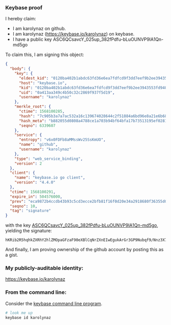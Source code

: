 ### Keybase proof

I hereby claim:

  * I am karolynaz on github.
  * I am karolynaz (https://keybase.io/karolynaz) on keybase.
  * I have a public key ASC6QCsavcY_025up_382fPdfu-bLuOUNVP9lA1Qn-md5go

To claim this, I am signing this object:

```json
{
  "body": {
    "key": {
      "eldest_kid": "0120ba402b1abdc63fd36e6ea7fdfcd9f3dd7eef9b2ee3943553fd940d509fe99de60a",
      "host": "keybase.io",
      "kid": "0120ba402b1abdc63fd36e6ea7fdfcd9f3dd7eef9b2ee3943553fd940d509fe99de60a",
      "uid": "0a413aa349c4b50c32c2869f937f5d19",
      "username": "karolynaz"
    },
    "merkle_root": {
      "ctime": 1568100285,
      "hash": "7c905b3a7a7ac532a16c139674028644c2f51884a6bd96e8a21e6b6865f00f3411f4ff9d78723c3c80c82e5c4f8469bb40490c17b8f49c0f3322ccd933fd2dc0",
      "hash_meta": "b882055d0808a4788ce1a703b94bf64bfa17b73513195ef02816e5e20a3ca2e3",
      "seqno": 6339607
    },
    "service": {
      "entropy": "v6x0FDFb8aMMssWv25SsKmUO",
      "name": "github",
      "username": "karolynaz"
    },
    "type": "web_service_binding",
    "version": 2
  },
  "client": {
    "name": "keybase.io go client",
    "version": "4.4.0"
  },
  "ctime": 1568100291,
  "expire_in": 504576000,
  "prev": "eca9872b4ccdb43b93c5cd3ecce2bfb81f16f0d20e34a2918680f36355d0776d",
  "seqno": 10,
  "tag": "signature"
}
```

with the key [ASC6QCsavcY_025up_382fPdfu-bLuOUNVP9lA1Qn-md5go](https://keybase.io/karolynaz), yielding the signature:

```
hKRib2R5hqhkZXRhY2hlZMOpaGFzaF90eXBlCqNrZXnEIwEgukArGr3GP9Nubqf9/Nnz3X7vmy7jlDVT/ZQNUJ/pneYKp3BheWxvYWTESpcCCsQg7KmHK0zNtDuTxc0+zOK/uB8W8NIONKKRhoDzY1XQd23EIF+EW1saxKnpFe0CQjUWul2/oWFK2b7SppgHn15oB/DCAgHCo3NpZ8RAu+1bu7jApPy5vuqmKoImfdIP+8ZIy35GgdDq9Jwy9tVT3YKHlDxoKKpNMOYkyk7wtEAudcpMDou97nQJ8NV/D6hzaWdfdHlwZSCkaGFzaIKkdHlwZQildmFsdWXEIOV2LMeCqFV9PU/O1sWXfIiJWYdAbaSnu8OsJ56yemUSo3RhZ80CAqd2ZXJzaW9uAQ==

```

And finally, I am proving ownership of the github account by posting this as a gist.

### My publicly-auditable identity:

https://keybase.io/karolynaz

### From the command line:

Consider the [keybase command line program](https://keybase.io/download).

```bash
# look me up
keybase id karolynaz
```
